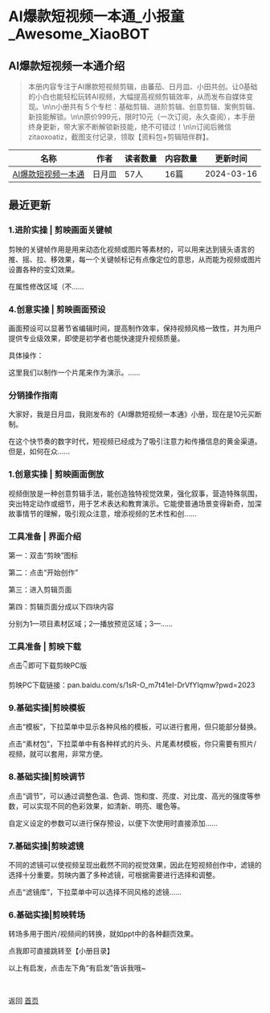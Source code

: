 # AI爆款短视频一本通_小报童_Awesome_XiaoBOT

## AI爆款短视频一本通介绍
> 本册内容专注于AI爆款短视频剪辑，由蕃茄、日月皿、小田共创。让0基础的小白也能轻松玩转AI视频，大幅提高视频剪辑效率，从而发布自媒体变现。\n\n小册共有５个专栏：基础剪辑、进阶剪辑、创意剪辑、案例剪辑、新技能解锁。\n\n原价999元，限时10元（一次订阅，永久查阅），本手册终身更新，带大家不断解锁新技能，绝不可错过！\n\n订阅后微信zitaoxoatiz，截图支付记录，领取【资料包+剪辑陪伴群】。  
  


|名称|作者|读者数量|内容数量|更新时间|
|---|---|---|---|---|
|[AI爆款短视频一本通](https://xiaobot.net/p/66668888?refer=0b133df9-27dc-423b-8101-639049001c13)|日月皿|57人|16篇|2024-03-16|

## 最近更新
### 1.进阶实操 | 剪映画面关键帧

剪映的关键帧作用是用来动态化视频或图片等素材的，可以用来达到镜头语言的推、摇、拉、移效果，每一个关键帧标记有点像定位的意思，从而能为视频或图片设置各种的变幻效果。

在属性修改区域（不......

### 4.创意实操 | 剪映画面预设

画面预设可以显著节省编辑时间，提高制作效率，保持视频风格一致性，并为用户提供专业级效果，即使是初学者也能快速提升视频质量。

具体操作：

这里我们以制作一个片尾来作为演示。......

### 分销操作指南

大家好，我是日月皿，我刚发布的《AI爆款短视频一本通》小册，现在是10元买断制。

在这个快节奏的数字时代，短视频已经成为了吸引注意力和传播信息的黄金渠道。但是，如何在众......

### 1.创意实操 | 剪映画面倒放

视频倒放是一种创意剪辑手法，能创造独特视觉效果，强化叙事，营造特殊氛围，突出特定动作或细节，用于艺术表达和教育演示。它能使普通场景变得新奇，加深故事情节的理解，吸引观众注意，增添视频的艺术性和创......

### 工具准备 | 界面介绍

第一：双击“剪映”图标

第二：点击“开始创作”

第三：进入剪辑页面

第四：剪辑页面分成以下四块内容

分别为1—项目素材区域；2—播放预览区域；3—......

### 工具准备 | 剪映下载

点击👇即可下载剪映PC版

剪映PC下载链接：pan.baidu.com/s/1sR-O_m7t41eI-DrVfYIqmw?pwd=2023

### 9.基础实操|剪映模板

点击“模板”，下拉菜单中显示各种风格的模板，可以进行套用，但只能部分替换。

点击“素材包”，下拉菜单中有各种样式的片头、片尾素材模板，你只需要有照片/视频，就可以套用，非常方便。

### 8.基础实操|剪映调节

点击“调节”，可以通过调整色温、色调、饱和度、亮度、对比度、高光的强度等参数，可以实现不同的色彩效果，如清新、明亮、暖色等。

自定义设定的参数可以进行保存预设，以便下次使用时直接添加......

### 7.基础实操|剪映滤镜

不同的滤镜可以使视频呈现出截然不同的视觉效果，因此在短视频创作中，滤镜的选择十分重要。剪映内置了多种滤镜，可根据需要进行选择和调整。

点击“滤镜库”，下拉菜单中可以选择不同风格的滤镜......

### 6.基础实操|剪映转场

转场多用于图片/视频间的转换，就如ppt中的各种翻页效果。

点我即可直接跳转至【小册目录】

以上有启发，点击左下角“有启发”告诉我哦~


<a href="https://github.com/Reno9527/awesome-xiaobot" style="color: white; text-decoration: none;">awesome-xiaobot</a>

返回 [首页](../README.md)
